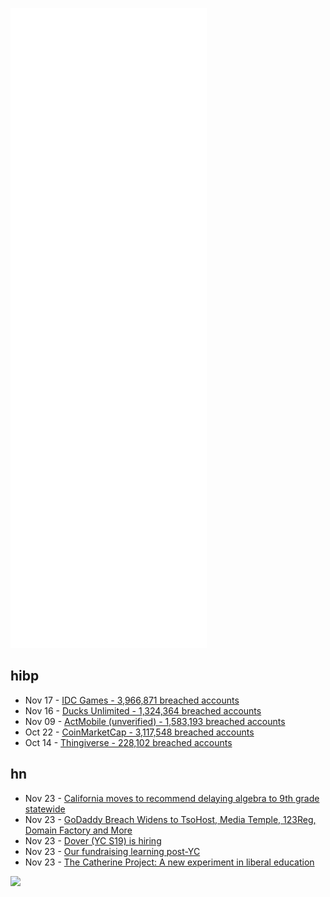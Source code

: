 ![Metrics](https://raw.githubusercontent.com/phixion/phixion/master/metrics.svg)

## hibp

<!--
for https://github.com/phixion/phixion/blob/main/.github/workflows/feeds.yml
-->
<!--START_SECTION:haveibeenpwnd-->
- Nov 17 - [IDC Games - 3,966,871 breached accounts](https://haveibeenpwned.com/PwnedWebsites#IDCGames)
- Nov 16 - [Ducks Unlimited - 1,324,364 breached accounts](https://haveibeenpwned.com/PwnedWebsites#DucksUnlimited)
- Nov 09 - [ActMobile (unverified) - 1,583,193 breached accounts](https://haveibeenpwned.com/PwnedWebsites#ActMobile)
- Oct 22 - [CoinMarketCap - 3,117,548 breached accounts](https://haveibeenpwned.com/PwnedWebsites#CoinMarketCap)
- Oct 14 - [Thingiverse - 228,102 breached accounts](https://haveibeenpwned.com/PwnedWebsites#Thingiverse)
<!--END_SECTION:haveibeenpwnd-->

## hn

<!--
for https://github.com/phixion/phixion/blob/main/.github/workflows/feeds.yml
-->
<!--START_SECTION:hn-->
- Nov 23 - [California moves to recommend delaying algebra to 9th grade statewide](https://sfstandard.com/controversy-rages-as-california-follows-sfs-lead-with-new-approach-to-teaching-math/)
- Nov 23 - [GoDaddy Breach Widens to TsoHost, Media Temple, 123Reg, Domain Factory and More](https://www.wordfence.com/blog/2021/11/godaddy-tsohost-mediatemple-123reg-domain-factory-heart-internet-host-europe/)
- Nov 23 - [Dover (YC S19) is hiring](https://dover.com/careers)
- Nov 23 - [Our fundraising learning post-YC](https://wasp-lang.dev/blog/2021/11/22/fundraising-learnings)
- Nov 23 - [The Catherine Project: A new experiment in liberal education](https://hedgehogreview.com/web-features/thr/posts/where-the-humanities-arent-in-crisis)
<!--END_SECTION:hn-->

<!--
for https://yhype.me
-->
![](https://hit.yhype.me/github/profile?user_id=13013670)
